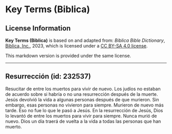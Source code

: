 # Key Terms (Biblica)

## License Information

**Key Terms (Biblica)** is based on and adapted from: _Biblica Bible Dictionary_, [Biblica, Inc.](https://www.biblica.com/), 2023, which is licensed under a [CC BY-SA 4.0 license](https://creativecommons.org/licenses/by-sa/4.0/legalcode.en).

This markdown version is provided under the same license.



--------------------------------

## Resurrección (id: 232537)

Resucitar de entre los muertos para vivir de nuevo. Los judíos no estaban de acuerdo sobre si habría o no una resurrección después de la muerte. Jesús devolvió la vida a algunas personas después de que murieron. Sin embargo, esas personas no vivieron para siempre. Murieron de nuevo más tarde. Eso no fue lo que le pasó a Jesús. En la resurrección de Jesús, Dios lo levantó de entre los muertos para vivir para siempre. Nunca murió de nuevo. Dios un día traerá de vuelta a la vida a todas las personas que han muerto.


